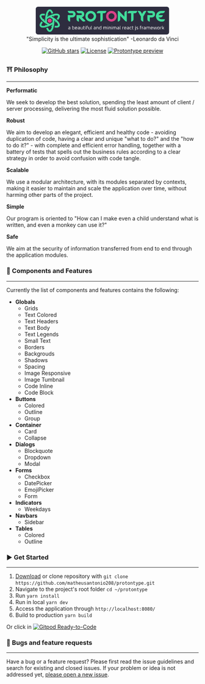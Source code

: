 <p align="center">
<a href="https://github.com/matheusantonio208/protontype"><img src="https://github.com/matheusantonio208/protontype/blob/main/.branding/logo-protontype-git.svg" alt="A beautiful and minimal react js framework." width="350"></a><br>
"Simplicity is the ultimate sophistication" -Leonardo da Vinci
</p>
<p align="center">
<a href="https://github.com/matheusantonio208/protontype" target="__blank"><img alt="GitHub stars" src="https://img.shields.io/github/stars/matheusantonio208/protontype?style=social"></a>
<a href="https://github.com/matheusantonio208/protontype/blob/main/LICENSE"><img src="https://img.shields.io/github/license/matheusantonio208/protontype?label=License&message=MIT&color=green" alt="License"></a>
<a href="https://github.com/matheusantonio208/protontype/archive/main.zip" target="__blank"><img src="https://img.shields.io/static/v1?label=Download&message=ZIP&color=green" alt="Protontype preview"></a>
</p>

### ⛩️ Philosophy
------
**Performatic**
<p>
We seek to develop the best solution, spending the least amount of client / server processing, delivering the most fluid solution possible.
</p>

**Robust**
<p>
We aim to develop an elegant, efficient and healthy code - avoiding duplication of code, having a clear and unique "what to do?" and the "how to do it?" - with complete and efficient error handling, together with a battery of tests that spells out the business rules according to a clear strategy in order to avoid confusion with code tangle.
</p>

**Scalable**
<p>
We use a modular architecture, with its modules separated by contexts, making it easier to maintain and scale the application over time, without harming other parts of the project.
</p>

**Simple**
<p>
Our program is oriented to "How can I make even a child understand what is written, and even a monkey can use it?"
</p>

**Safe**
<p>
We aim at the security of information transferred from end to end through the application modules.
</p>

### 🧊 Components and Features
-----
Currently the list of components and features contains the following:
- **Globals**
  - Grids
  - Text Colored
  - Text Headers
  - Text Body
  - Text Legends
  - Small Text
  - Borders
  - Backgrouds
  - Shadows
  - Spacing
  - Image Responsive
  - Image Tumbnail
  - Code Inline
  - Code Block
- **Buttons**
  - Colored
  - Outline
  - Group
- **Container**
  - Card
  - Collapse
- **Dialogs**
  - Blockquote
  - Dropdown
  - Modal
- **Forms**
  - Checkbox
  - DatePicker
  - EmojiPicker
  - Form
- **Indicators**
  - Weekdays
- **Navbars**
  - Sidebar
- **Tables**
  - Colored
  - Outline

### ▶️ Get Started
---
1. <a href="https://github.com/matheusantonio208/protontype/archive/main.zip">Download</a> or clone repository with `git clone https://github.com/matheusantonio208/protontype.git`
2. Navigate to the project's root folder `cd ~/protontype`
3. Run `yarn install`
4. Run in local `yarn dev`
5. Access the application through `http://localhost:8080/`
6. Build to production `yarn build`

Or click in [![Gitpod Ready-to-Code](https://img.shields.io/badge/Code-Gitpod-blue?logo=gitpod)](https://gitpod.io/#https://gitlab.com/matheusantonio208/pillife)

### :bug: Bugs and feature requests
---
Have a bug or a feature request? Please first read the issue guidelines and search for existing and closed issues. If your problem or idea is not addressed yet, <a href="https://github.com/matheusantonio208/protontype/issues/new">please open a new issue</a>.
